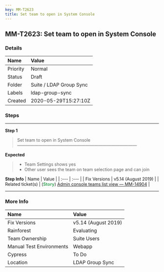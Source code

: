 ```yaml
---
key: MM-T2623
title: Set team to open in System Console
---
```


## MM-T2623: Set team to open in System Console

### Details

| Name     | Value                   |
| :------- | :---------------------- |
| Priority | Normal                  |
| Status   | Draft                   |
| Folder   | Suite / LDAP Group Sync |
| Labels   | ldap-group-sync         |
| Created  | 2020-05-29T15:27:10Z    |

### Steps

<hr/>

**Step 1**

> <article>Set team to open in System Console<br />&mdash;&mdash;&mdash;&mdash;&mdash;&mdash;&mdash;&mdash;&mdash;&mdash;&mdash;&mdash;&mdash;&mdash;&mdash;&mdash;&mdash;&mdash;&mdash;&mdash;&mdash;&mdash;&mdash;&mdash;&mdash;&mdash;&mdash;&mdash;</article>

**Expected**

> <article><ul><li>Team Settings shows yes</li><li>Other user sees the team on team selection page and can join</li></ul></article>

**Step Info**
| Name | Value |
| :--- | :--- |
| Fix Versions | v5.14 (August 2019) |
| Related ticket(s) | (<strong><span style="color: rgb(65, 168, 95);">Story</span></strong>)&nbsp;<a href="https://mattermost.atlassian.net/browse/MM-14904">Admin console teams list view — MM-14904</a> |

<hr/>

### More Info

| Name                     | Value               |
| :----------------------- | :------------------ |
| Fix Versions             | v5.14 (August 2019) |
| Rainforest               | Evaluating          |
| Team Ownership           | Suite Users         |
| Manual Test Environments | Webapp              |
| Cypress                  | To Do               |
| Location                 | LDAP Group Sync     |
